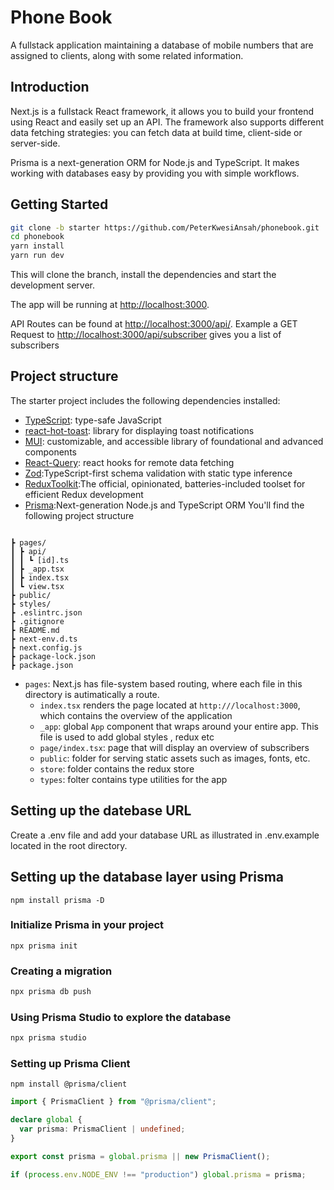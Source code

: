 # Phone Book

A fullstack application maintaining a database of mobile numbers that are
assigned to clients, along with some related information.

## Introduction

Next.js is a fullstack React framework, it allows you to build your frontend using React and easily set up an API. The framework also supports different data fetching strategies: you can fetch data at build time, client-side or server-side.

Prisma is a next-generation ORM for Node.js and TypeScript. It makes working with databases easy by providing you with simple workflows.

## Getting Started

```bash
git clone -b starter https://github.com/PeterKwesiAnsah/phonebook.git
cd phonebook
yarn install
yarn run dev
```

This will clone the branch, install the dependencies and start the development server.

The app will be running at [http://localhost:3000](http://localhost:3000).

API Routes can be found at [http://localhost:3000/api/](http://localhost:3000/api/).
Example a GET Request to [http://localhost:3000/api/subscriber](http://localhost:3000/api/subscriber) gives you a list of subscribers

## Project structure

The starter project includes the following dependencies installed:

- [TypeScript](https://typescriptlang.org/): type-safe JavaScript
- [react-hot-toast](https://react-hot-toast.com/): library for displaying toast notifications
- [MUI](https://mui.com/): customizable, and accessible library of foundational and advanced components
- [React-Query](https://react-query.tanstack.com/): react hooks for remote data fetching
- [Zod](https://github.com/colinhacks/zod):TypeScript-first schema validation with static type inference
- [ReduxToolkit](https://redux-toolkit.js.org/):The official, opinionated, batteries-included toolset for efficient Redux development
- [Prisma](https://www.prisma.io/):Next-generation Node.js and TypeScript ORM
  You'll find the following project structure

```phonebook/

┣ pages/
┃ ┣ api/
┃ ┃ ┗ [id].ts
┃ ┣ _app.tsx
┃ ┣ index.tsx
┃ ┗ view.tsx
┣ public/
┣ styles/
┣ .eslintrc.json
┣ .gitignore
┣ README.md
┣ next-env.d.ts
┣ next.config.js
┣ package-lock.json
┣ package.json

```

- `pages`: Next.js has file-system based routing, where each file in this directory is autimatically a route.
  - `index.tsx` renders the page located at `http:///localhost:3000`, which contains the overview of the application
  - `_app`: global `App` component that wraps around your entire app. This file is used to add global styles , redux etc
  - `page/index.tsx`: page that will display an overview of subscribers
  - `public`: folder for serving static assets such as images, fonts, etc.
  - `store`: folder contains the redux store
  - `types`: folter contains type utilities for the app

## Setting up the datebase URL

Create a .env file and add your database URL as illustrated in .env.example located in the root directory.

## Setting up the database layer using Prisma

```
npm install prisma -D
```

### Initialize Prisma in your project

```
npx prisma init
```

### Creating a migration

```bash
npx prisma db push

```

### Using Prisma Studio to explore the database

```bash
npx prisma studio
```

### Setting up Prisma Client

```
npm install @prisma/client
```

```ts
import { PrismaClient } from "@prisma/client";

declare global {
  var prisma: PrismaClient | undefined;
}

export const prisma = global.prisma || new PrismaClient();

if (process.env.NODE_ENV !== "production") global.prisma = prisma;
```
